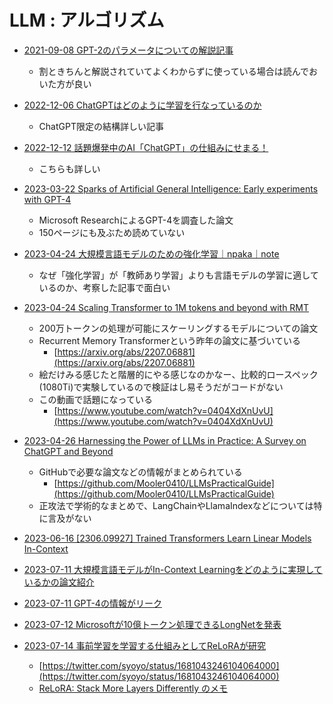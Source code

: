 # LLM : アルゴリズム

- [2021-09-08 GPT-2のパラメータについての解説記事](https://zenn.dev/tyaahan/articles/a8d99900000002)
  - 割ときちんと解説されていてよくわからずに使っている場合は読んでおいた方が良い

- [2022-12-06 ChatGPTはどのように学習を行なっているのか](https://zenn.dev/ttya16/articles/chatgpt20221205)
  - ChatGPT限定の結構詳しい記事
- [2022-12-12 話題爆発中のAI「ChatGPT」の仕組みにせまる！](https://qiita.com/omiita/items/c355bc4c26eca2817324)
  - こちらも詳しい
- [2023-03-22 Sparks of Artificial General Intelligence: Early experiments with GPT-4](https://arxiv.org/abs/2303.12712)
  - Microsoft ResearchによるGPT-4を調査した論文
  - 150ページにも及ぶため読めていない
- [2023-04-24 大規模言語モデルのための強化学習｜npaka｜note](https://note.com/npaka/n/ne6d2e7e076ea)
  - なぜ「強化学習」が「教師あり学習」よりも言語モデルの学習に適しているのか、考察した記事で面白い
- [2023-04-24 Scaling Transformer to 1M tokens and beyond with RMT](https://arxiv.org/abs/2304.11062)
  - 200万トークンの処理が可能にスケーリングするモデルについての論文
  - Recurrent Memory Transformerという昨年の論文に基づいている
    - [https://arxiv.org/abs/2207.06881](https://arxiv.org/abs/2207.06881)
  - 絵だけみる感じたと階層的にやる感じなのかなー、比較的ロースペック(1080Ti)で実験しているので検証はし易そうだがコードがない
  - この動画で話題になっている
    - [https://www.youtube.com/watch?v=0404XdXnUvU](https://www.youtube.com/watch?v=0404XdXnUvU)
- [2023-04-26 Harnessing the Power of LLMs in Practice: A Survey on ChatGPT and Beyond](https://www.researchgate.net/publication/370224758_Harnessing_the_Power_of_LLMs_in_Practice_A_Survey_on_ChatGPT_and_Beyond)
  - GitHubで必要な論文などの情報がまとめられている
    - [https://github.com/Mooler0410/LLMsPracticalGuide](https://github.com/Mooler0410/LLMsPracticalGuide)
  - 正攻法で学術的なまとめで、LangChainやLlamaIndexなどについては特に言及がない

- [2023-06-16 [2306.09927] Trained Transformers Learn Linear Models In-Context](https://arxiv.org/abs/2306.09927)
- [2023-07-11 大規模言語モデルがIn-Context Learningをどのように実現しているかの論文紹介](https://twitter.com/hillbig/status/1678525778492018688)
- [2023-07-11 GPT-4の情報がリーク](https://twitter.com/heat_1nt/status/1678592126635114496)
- [2023-07-12 Microsoftが10億トークン処理できるLongNetを発表](https://twitter.com/goto_yuta_/status/1679000172406394881)
- [2023-07-14 事前学習を学習する仕組みとしてReLoRAが研究](https://twitter.com/goto_yuta_/status/1679744370214604802)
  - [https://twitter.com/syoyo/status/1681043246104064000](https://twitter.com/syoyo/status/1681043246104064000)
  - [ReLoRA: Stack More Layers Differently のメモ](https://zenn.dev/syoyo/articles/0ec81adcc0e3c6)